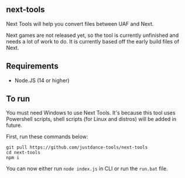 ## next-tools

Next Tools will help you convert files between UAF and Next.

Next games are not released yet, so the tool is currently unfinished and needs a lot of work to do. It is currently based off the early build files of Next.

## Requirements

*   Node.JS (14 or higher)

## To run

You must need Windows to use Next Tools. It's because this tool uses Powershell scripts, shell scripts (for Linux and distros) will be added in future.

First, run these commands below:
```
git pull https://github.com/justdance-tools/next-tools
cd next-tools
npm i
```

You can now either run `node index.js` in CLI or run the `run.bat` file.
